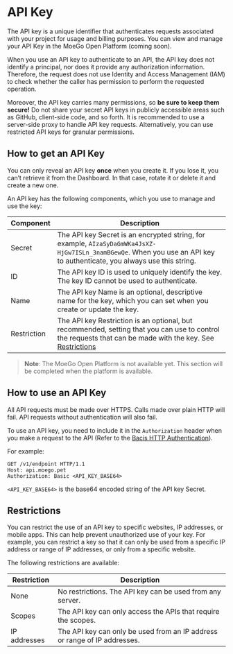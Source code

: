 # API Key

The API key is a unique identifier that authenticates requests associated with your project for usage and billing purposes. You can view and manage your API Key in the MoeGo Open Platform (coming soon).

When you use an API key to authenticate to an API, the API key does not identify a principal, nor does it provide any authorization information. Therefore, the request does not use Identity and Access Management (IAM) to check whether the caller has permission to perform the requested operation. 

Moreover, the API key carries many permissions, so **be sure to keep them secure!** Do not share your secret API keys in publicly accessible areas such as GitHub, client-side code, and so forth. It is recommended to use a server-side proxy to handle API key requests. Alternatively, you can use restricted API keys for granular permissions.

## How to get an API Key

You can only reveal an API key **once** when you create it. If you lose it, you can’t retrieve it from the Dashboard. In that case, rotate it or delete it and create a new one.

An API key has the following components, which you use to manage and use the key:

| Component   | Description                                                                                                                                                                |
|-------------|----------------------------------------------------------------------------------------------------------------------------------------------------------------------------|
| Secret      | The API key Secret is an encrypted string, for example, `AIzaSyDaGmWKa4JsXZ-HjGw7ISLn_3namBGewQe`. When you use an API key to authenticate, you always use this string.    |
| ID          | The API key ID is used to uniquely identify the key. The key ID cannot be used to authenticate.                                                                            |
| Name        | The API key Name is an optional, descriptive name for the key, which you can set when you create or update the key.                                                        |
| Restriction | The API key Restriction is an optional, but recommended, setting that you can use to control the requests that can be made with the key. See [Restrictions](#restrictions) |

> **Note**: The MoeGo Open Platform is not available yet. This section will be completed when the platform is available.

## How to use an API Key

All API requests must be made over HTTPS. Calls made over plain HTTP will fail. API requests without authentication will also fail.

To use an API key, you need to include it in the `Authorization` header when you make a request to the API (Refer to the [Bacis HTTP Authentication](https://datatracker.ietf.org/doc/html/rfc7617)).

For example:

```https
GET /v1/endpoint HTTP/1.1
Host: api.moego.pet
Authorization: Basic <API_KEY_BASE64>
```

`<API_KEY_BASE64>` is the base64 encoded string of the API key Secret.

## Restrictions

You can restrict the use of an API key to specific websites, IP addresses, or mobile apps. This can help prevent unauthorized use of your key. For example, you can restrict a key so that it can only be used from a specific IP address or range of IP addresses, or only from a specific website.

The following restrictions are available:

| Restriction  | Description                                                               |
|--------------|---------------------------------------------------------------------------|
| None         | No restrictions. The API key can be used from any server.                 |
| Scopes       | The API key can only access the APIs that require the scopes.             |
| IP addresses | The API key can only be used from an IP address or range of IP addresses. |
